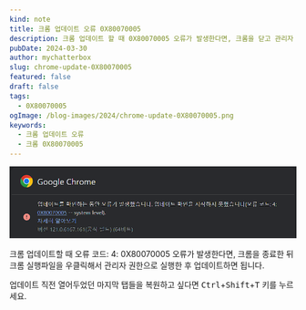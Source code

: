 ```yaml
---
kind: note
title: 크롬 업데이트 오류 0X80070005
description: 크롬 업데이트 할 때 0X80070005 오류가 발생한다면, 크롬을 닫고 관리자 권한으로 다시 실행하세요.
pubDate: 2024-03-30
author: mychatterbox
slug: chrome-update-0X80070005
featured: false
draft: false
tags:
  - 0X80070005
ogImage: /blog-images/2024/chrome-update-0X80070005.png
keywords:
  - 크롬 업데이트 오류
  - 크롬 0X80070005
---
```


![chrome-update](../../assets/blog-images/2024/chrome-update-0X80070005.png)

크롬 업데이트할 때 오류 코드: 4: 0X80070005 오류가 발생한다면, 크롬을 종료한 뒤 크롬 실행파일을 우클릭해서 관리자 권한으로 실행한 후 업데이트하면 됩니다.

업데이트 직전 열어두었던 마지막 탭들을 복원하고 싶다면 <kbd>Ctrl</kbd>+<kbd>Shift</kbd>+<kbd>T</kbd> 키를 누르세요.